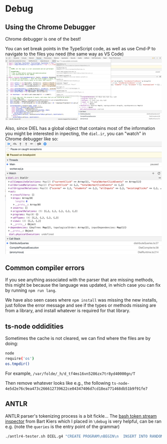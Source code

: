 # Debug

## Using the Chrome Debugger

Chrome debugger is one of the best!

You can set break points in the TypeScript code, as well as use Cmd-P to navigate to the files you need (the same way as VS Code)
![file selection](./img/fileNav.png)

Also, since DIEL has a global object that contains most of the information you might be interested in inpecting, the `diel.ir`, you can "watch" in Chrome debugger like so:
![watch](./img/watch.png)

## Common compiler errors

If you see anything associated with the parser that are missing methods, this might be because the language was updated, in which case you can fix by running `npm run lang`.

We have also seen cases where `npm install` was missing the new installs, just follow the error message and see if the types or methods missing are from a library, and install whatever is required for that library.


## ts-node oddidities

Sometimes the cache is not cleared, we can find where the files are by doing:

```bash
node
require('os')
os.tmpdir()
```

For example, `/var/folde/_h/d_tf4ms16vn5286zx7tr8yd40000gn/T`

Then remove whatever looks like e.g., the following `ts-node-4e5d2e76c9ea473c266612739622ce04347406d7cd18ea771468db51b9f91fe7`

## ANTLR

ANTLR parser's tokenizing process is a bit fickle... The [bash token stream inspector](https://medium.com/@bkiers/debugging-antlr-4-grammars-58df104de5f6) from Bart Kiers which I placed in `\debug` is very helpful, can be ran e.g. (note the `queries` is the entry point of the grammar)

```bash
./antlr4-tester.sh DIEL.g4 "CREATE PROGRAM\nBEGIN\n  INSERT INTO RANDOM2 (A, b, c) VALUES (132)\n END;" queries
```